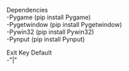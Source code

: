 Dependencies  
  -Pygame (pip install Pygame)  
  -Pygetwindow (pip install Pygetwindow)  
  -Pywin32 (pip install Pywin32)  
  -Pynput (pip install Pynput)  

Exit Key Default  
  -"|"
